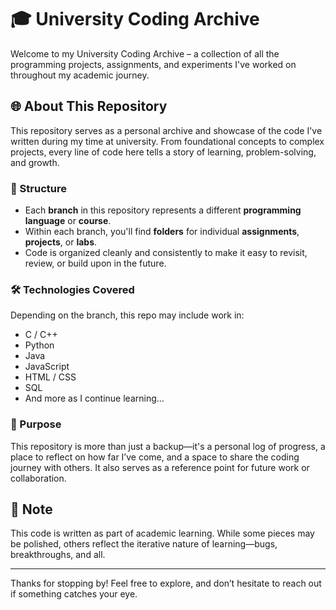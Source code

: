 # 🎓 University Coding Archive

Welcome to my University Coding Archive – a collection of all the programming projects, assignments, and experiments I've worked on throughout my academic journey.

## 🌐 About This Repository

This repository serves as a personal archive and showcase of the code I've written during my time at university. From foundational concepts to complex projects, every line of code here tells a story of learning, problem-solving, and growth.

### 📁 Structure

- Each **branch** in this repository represents a different **programming language** or **course**.
- Within each branch, you'll find **folders** for individual **assignments**, **projects**, or **labs**.
- Code is organized cleanly and consistently to make it easy to revisit, review, or build upon in the future.

### 🛠️ Technologies Covered

Depending on the branch, this repo may include work in:
- C / C++
- Python
- Java
- JavaScript
- HTML / CSS
- SQL
- And more as I continue learning...

### 🎯 Purpose

This repository is more than just a backup—it's a personal log of progress, a place to reflect on how far I’ve come, and a space to share the coding journey with others. It also serves as a reference point for future work or collaboration.

## 📌 Note

This code is written as part of academic learning. While some pieces may be polished, others reflect the iterative nature of learning—bugs, breakthroughs, and all.

---

Thanks for stopping by! Feel free to explore, and don’t hesitate to reach out if something catches your eye.

